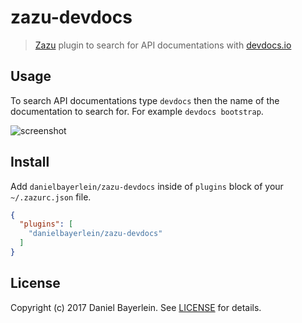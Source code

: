 # zazu-devdocs

> [Zazu](https://github.com/tinytacoteam/zazu) plugin to search for API documentations with [devdocs.io](https://devdocs.io/)

## Usage

To search API documentations type `devdocs` then the name of the documentation to search for.
For example `devdocs bootstrap`.

![screenshot](./screenshot.png)

## Install

Add `danielbayerlein/zazu-devdocs` inside of `plugins` block of your `~/.zazurc.json` file.

```json
{
  "plugins": [
    "danielbayerlein/zazu-devdocs"
  ]
}
```

## License

Copyright (c) 2017 Daniel Bayerlein. See [LICENSE](./LICENSE.md) for details.
